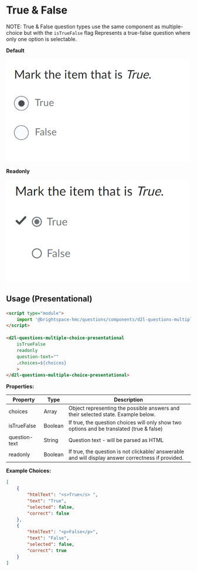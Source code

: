 # True & False
NOTE: True & False question types use the same component as multiple-choice but with the `isTrueFalse` flag
Represents a true-false question where only one option is selectable.

**Default**

<img src="./screenshots/true-false-answerable.png" alt="True & False Question" width="500">

**Readonly**

<img src="./screenshots/true-false-readonly.png" alt="True & False Question Readonly" width="500">


## Usage (Presentational)

```html
<script type="module">
    import '@brightspace-hmc/questions/components/d2l-questions-multiple-choice-presentational.js';
</script>

<d2l-questions-multiple-choice-presentational
	isTrueFalse
	readonly
	question-text=""
	.choices=${choices}
	>
</d2l-questions-multiple-choice-presentational>
```

**Properties:**

| Property | Type | Description |
|--|--|--|
| choices | Array | Object representing the possible answers and their selected state. Example below. |
| isTrueFalse | Boolean | If true, the question choices will only show two options and be translated (true & false) |
| question-text | String | Question text - will be parsed as HTML |
| readonly | Boolean | If true, the question is not clickable/ answerable and will display answer correctness if provided. |

**Example Choices:**
```JSON
[
	{
		"htmlText": "<s>True</s> ",
		"text": "True",
		"selected": false,
		"correct": false
	},
	{
		"htmlText": "<p>False</p>",
		"text": "False",
		"selected": false,
		"correct": true
	}
]
```

